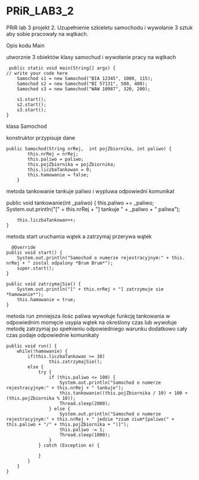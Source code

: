 # PRiR_LAB3_2
PRiR lab 3 projekt 2. Uzupełnienie szkieletu samochodu i wywołanie 3 sztuk aby sobie pracowały na wątkach.

Opis kodu 
Main

utworznie 3 obiektów klasy samochud i wywołanie pracy na wątkach

     public static void main(String[] args) {
	// write your code here
        Samochod s1 = new Samochod("BIA 12345", 1000, 115);
        Samochod s2 = new Samochod("BI 57131", 500, 400);
        Samochod s3 = new Samochod("WAW 10987", 320, 200);

        s1.start();
        s2.start();
        s3.start();
    }
    
klasa Samochod

konstruktor przypisuje dane

    public Samochod(String nrRej,  int pojZbiornika, int paliwo) {
            this.nrRej = nrRej;
            this.paliwo = paliwo;
            this.pojZbiornika = pojZbiornika;
            this.liczbaTankowan = 0;
            this.hamowanie = false;
        }

metoda tankowanie tankuje paliwo i wypluwa odpowiedni komunikat
        
   public void tankowanie(int _paliwo) {
        this.paliwo += _paliwo;
        System.out.println("[" + this.nrRej + "] tankuje " + _paliwo + " paliwa");

        this.liczbaTankowan++;
    }
    
    
 metoda start uruchamia wątek a zatrzymaj przerywa wątek
 
      @Override
    public void start() {
        System.out.println("Samochod o numerze rejestracyjnym:" + this. nrRej + " zostal odpalony *Brum Brum*");
        super.start();
    }

    public void zatrzymajSie() {
        System.out.println("[" + this.nrRej + "] zatrzymuje sie *hamowanie*");
        this.hamowanie = true;
    }
    
metoda run zmniejsza ilośc paliwa wywołuje funkcję tankowania w odpowiednim momęcie usypia wątek na określony czas lub wywołuje metodę zatrzymaj po spełnieniu odpowiedniego warunku
dodatkowo cały czas podaje odpowiednie komunikaty

    public void run() {
        while(!hamowanie) {
            if(this.liczbaTankowan >= 10)
                    this.zatrzymajSie();
            else {
                try {
                    if (this.paliwo <= 100) {
                        System.out.println("Samochod o numerze rejestracyjnym:" + this.nrRej + " tankuje");
                        this.tankowanie((this.pojZbiornika / 10) + 100 + (this.pojZbiornika % 10));
                        Thread.sleep(2000);
                    } else {
                        System.out.println("Samochod o numerze rejestracyjnym:" + this.nrRej + " jedzie *zium zium*[paliwo(" + this.paliwo + "/" + this.pojZbiornika + ")]");
                        this.paliwo -= 1;
                        Thread.sleep(1000);
                    }
                } catch (Exception e) {

                }
            }
        }
    }
